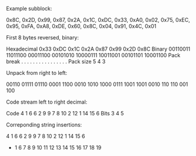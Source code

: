 Example subblock:

0x8C, 0x2D, 0x99, 0x87, 0x2A, 0x1C, 0xDC, 0x33, 0xA0, 0x02, 0x75, 0xEC, 0x95, 0xFA, 0xA8, 0xDE, 0x60, 0x8C, 0x04, 0x91, 0x4C, 0x01 

First 8 bytes reversed, binary:

Hexadecimal       0x33     0xDC     0x1C     0x2A     0x87     0x99     0x2D     0x8C
Binary        00110011 11011100 00011100 00101010 10000111 10011001 00101101 10001100
Pack break        .     .    .     .   .    .   .    .   .    .   .    .  .   .  .  .
Pack size                          5                                   4            3
                    
Unpack from right to left:

00110 01111 01110 0001 1100 0010 1010 1000 0111 1001 1001 0010 110 110 001 100
 
Code stream left to right decimal:
 
Code    4 1 6 6 2 9 9 7 8 10 2 12 1 14 15 6
Bits    3       4                 5

Correponding string insertions:

4 1 6 6 2 9  9  7  8 10  2 12  1 14 15  6
- 1 6 7 8 9 10 11 12 13 14 15 16 17 18 19


